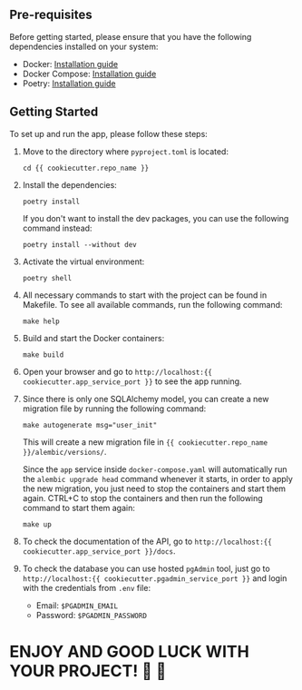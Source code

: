 ## Pre-requisites

Before getting started, please ensure that you have the following dependencies installed on your system:

- Docker: [Installation guide](https://docs.docker.com/get-docker/)
- Docker Compose: [Installation guide](https://docs.docker.com/compose/install/)
- Poetry: [Installation guide](https://python-poetry.org/docs/#installation)

## Getting Started

To set up and run the app, please follow these steps:

1. Move to the directory where `pyproject.toml` is located:

   ```shell
   cd {{ cookiecutter.repo_name }}
   ```
2. Install the dependencies:

   ```shell
   poetry install
   ```

   If you don't want to install the dev packages,
   you can use the following command instead:
   ```shell
   poetry install --without dev
   ```

3. Activate the virtual environment:

   ```shell
   poetry shell
   ```

4. All necessary commands to start with the project can be found in Makefile.
   To see all available commands, run the following command:

   ```shell
   make help
   ```

5. Build and start the Docker containers:

   ```shell
   make build
   ```

6. Open your browser and go to `http://localhost:{{ cookiecutter.app_service_port }}` to see the app running.

7. Since there is only one SQLAlchemy model, you can create a new migration file by running the following command:

   ```shell
   make autogenerate msg="user_init"
   ```

   This will create a new migration file in `{{ cookiecutter.repo_name }}/alembic/versions/`.

   Since the `app` service inside `docker-compose.yaml` will automatically run the `alembic upgrade head` command whenever it starts, in order to apply the new migration, you just need to stop the containers and start them again. CTRL+C to stop the containers and then run the following command to start them again:
   ```shell
   make up
   ```

8. To check the documentation of the API, go to `http://localhost:{{ cookiecutter.app_service_port }}/docs`.

9. To check the database you can use hosted `pgAdmin` tool, just go to `http://localhost:{{ cookiecutter.pgadmin_service_port }}` and login with the credentials from `.env` file:
   - Email: `$PGADMIN_EMAIL`
   - Password: `$PGADMIN_PASSWORD`

# ENJOY AND GOOD LUCK WITH YOUR PROJECT! 🧬 🚀
